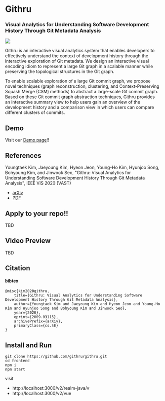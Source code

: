 # Githru
### Visual Analytics for Understanding Software Development History Through Git Metadata Analysis
 
 <img src="http://hcil.snu.ac.kr/system/researches/representative_images/61/retina/89860877934ce486cdfe2caadd884eb77de5a289.png"/>
 
Githru is an interactive visual analytics system that enables developers to effectively understand the context of development history through the interactive exploration of Git metadata. We design an interactive visual encoding idiom to represent a large Git graph in a scalable manner while preserving the topological structures in the Git graph. 

To enable scalable exploration of a large Git commit graph, we propose novel techniques (graph reconstruction, clustering, and Context-Preserving Squash Merge (CSM) methods) to abstract a large-scale Git commit graph. Based on these Git commit graph abstraction techniques, Githru provides an interactive summary view to help users gain an overview of the development history and a comparison view in which users can compare different clusters of commits. 
 
## Demo
Visit our [Demo page](https://githru.github.io/demo/)!!

## References
Youngtaek Kim, Jaeyoung Kim, Hyeon Jeon, Young-Ho Kim, Hyunjoo Song, Bohyoung Kim, and Jinwook Seo, "Githru: Visual Analytics for Understanding Software Development History Through Git Metadata Analysis", IEEE VIS 2020 (VAST)

- [arXiv](https://arxiv.org/abs/2009.03115)
- [PDF](http://hcil.snu.ac.kr/system/publications/pdfs/000/000/146/original/Githru__git_graph_visualization_for_understanding_code_history_IEEE_CPS.pdf?1599199367)


## Apply to your repo!!

TBD

## Video Preview
TBD

## Citation

#### bibtex

```
@misc{kim2020githru,
    title={Githru: Visual Analytics for Understanding Software Development History Through Git Metadata Analysis},
    author={Youngtaek Kim and Jaeyoung Kim and Hyeon Jeon and Young-Ho Kim and Hyunjoo Song and Bohyoung Kim and Jinwook Seo},
    year={2020},
    eprint={2009.03115},
    archivePrefix={arXiv},
    primaryClass={cs.SE}
}
```

## Install and Run
```
git clone https://github.com/githru/githru.git
cd frontend
npm i
npm start
```

visit 
- http://localhost:3000/v2/realm-java/v
- http://localhost:3000/v2/vue
